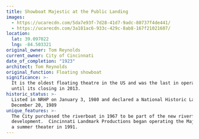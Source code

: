 ```yaml
---
title: Showboat Majestic at the Public Landing
images:
  - https://ucarecdn.com/5da7e93f-7d28-41d7-9adc-80737f4de441/
  - https://ucarecdn.com/3a181ac6-933c-429c-8ab8-167f21021607/
location:
  lat: 39.097022
  lng: -84.503321
original_owner: Tom Reynolds
current_owner: City of Cincinnati
date_of_completion: "1923"
architect: Tom Reynolds
original_function: Floating showboat
significance: >-
  It is the oldest floating theatre in the US and was the last in operation
  until its closing in 2013.
historic_status: >-
  Listed in NRHP on January 3, 1980 and declared a National Historic Landmark on
  December 20, 1989
unique_features: >-
  The City purchased the riverboat in 1967 to be part of the new riverfront
  development.  Cincinnati Landmark Productions began operating the Majestic as
  a summer theater in 1991.
---
```

